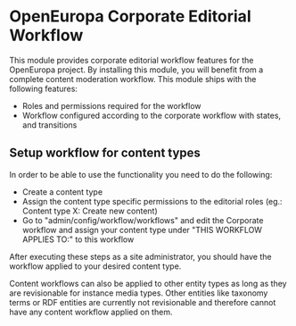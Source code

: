 # OpenEuropa Corporate Editorial Workflow

This module provides corporate editorial workflow features for the OpenEuropa project.
By installing this module, you will benefit from a complete content moderation workflow.
This module ships with the following features:
* Roles and permissions required for the workflow
* Workflow configured according to the corporate workflow with states, and transitions

## Setup workflow for content types

In order to be able to use the functionality you need to do the following:

* Create a content type
* Assign the content type specific permissions to the editorial roles (eg.: Content type X: Create new content)
* Go to "admin/config/workflow/workflows" and edit the Corporate workflow and assign your 
content type under "THIS WORKFLOW APPLIES TO:" to this workflow

After executing these steps as a site administrator, you should have the workflow applied to your desired content type.

Content workflows can also be applied to other entity types as long as they are revisionable for instance media types. Other entities like taxonomy terms or RDF entities are currently not revisionable and therefore cannot have any content workflow applied on them.